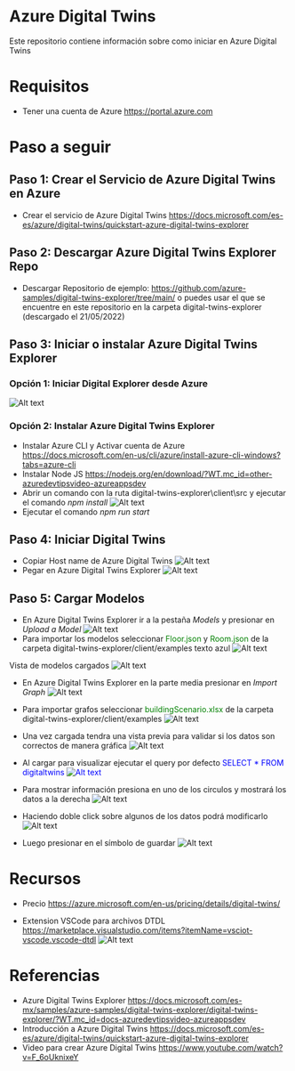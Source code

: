 # Azure Digital Twins
Este repositorio contiene información sobre como iniciar en Azure Digital Twins 

# Requisitos
- Tener una cuenta de Azure <link>https://portal.azure.com</link>

# Paso a seguir

## Paso 1: Crear el Servicio de Azure Digital Twins en Azure 
- Crear el servicio de Azure Digital Twins <link>https://docs.microsoft.com/es-es/azure/digital-twins/quickstart-azure-digital-twins-explorer</link>
## Paso 2: Descargar Azure Digital Twins Explorer  Repo 
- Descargar Repositorio de ejemplo: <link>https://github.com/azure-samples/digital-twins-explorer/tree/main/</link> o puedes usar el que se encuentre en este repositorio en la carpeta digital-twins-explorer (descargado el 21/05/2022)
## Paso 3: Iniciar o instalar Azure Digital Twins Explorer
### Opción 1: Iniciar Digital Explorer desde Azure 
![Alt text](/images/referencia_azure_digital_twins_explorer.png)
### Opción 2: Instalar Azure Digital Twins Explorer
- Instalar Azure CLI y Activar cuenta de Azure <link>https://docs.microsoft.com/en-us/cli/azure/install-azure-cli-windows?tabs=azure-cli</link>
- Instalar Node JS  <link>https://nodejs.org/en/download/?WT.mc_id=other-azuredevtipsvideo-azureappsdev</link>
- Abrir un comando con la ruta digital-twins-explorer\client\src y ejecutar el comando *npm install* 
![Alt text](/images/npm_install.png)
- Ejecutar el comando *npm run start*
## Paso 4: Iniciar Digital Twins
- Copiar Host name de Azure Digital Twins
![Alt text](/images/ADT_Hostname_Azure.png)
- Pegar en Azure Digital Twins Explorer
![Alt text](/images/ADT_Hostname.png)

## Paso 5: Cargar Modelos
- En Azure Digital Twins Explorer ir a la pestaña *Models* y presionar en *Upload a Model* 
![Alt text](/images/load_models.png)
- Para importar los modelos seleccionar <span style="color:green">Floor.json</span> y <span style="color:green">Room.json</span>  de la carpeta digital-twins-explorer/client/examples
 texto azul 
![Alt text](/images/models_dir.png)

Vista de modelos cargados ![Alt text](/images/show_models.png)

- En Azure Digital Twins Explorer en la parte media presionar en *Import Graph* 
![Alt text](/images/import_graph.png)

- Para importar grafos seleccionar <span style="color:green">buildingScenario.xlsx </span> de la carpeta digital-twins-explorer/client/examples
![Alt text](/images/select_file_graph.png)

- Una vez cargada tendra una vista previa para validar si los datos son correctos de manera gráfica
![Alt text](/images/save_graph_imported.png)

- Al cargar para visualizar ejecutar el query por defecto <span style="color:blue"> SELECT * FROM digitaltwins <span>
![Alt text](/images/run_query_1.png)

- Para mostrar información presiona en uno de los circulos y mostrará los datos a la derecha
![Alt text](/images/show_info.png)

- Haciendo doble click sobre algunos de los datos podrá modificarlo 
![Alt text](/images/change_humidity_value.png)
- Luego presionar en el símbolo de guardar 
![Alt text](/images/save_changes.png)

# Recursos
- Precio <link>https://azure.microsoft.com/en-us/pricing/details/digital-twins/</link>

- Extension VSCode para archivos DTDL <link>https://marketplace.visualstudio.com/items?itemName=vsciot-vscode.vscode-dtdl</link>
![Alt text](/images/dtdl_vscode.png)

# Referencias
- Azure Digital Twins Explorer <link>https://docs.microsoft.com/es-mx/samples/azure-samples/digital-twins-explorer/digital-twins-explorer/?WT.mc_id=docs-azuredevtipsvideo-azureappsdev</link>
- Introducción a Azure Digital Twins <link>https://docs.microsoft.com/es-es/azure/digital-twins/quickstart-azure-digital-twins-explorer</link>
- Video para crear Azure Digital Twins <link>https://www.youtube.com/watch?v=F_6oUknixeY </link>
